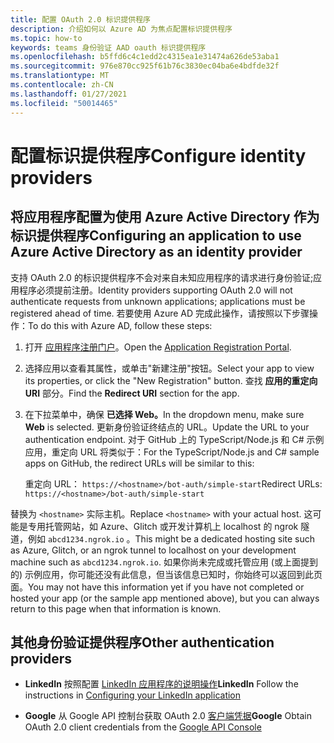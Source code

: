 ```yaml
---
title: 配置 OAuth 2.0 标识提供程序
description: 介绍如何以 Azure AD 为焦点配置标识提供程序
ms.topic: how-to
keywords: teams 身份验证 AAD oauth 标识提供程序
ms.openlocfilehash: b5ffd6c4c1edd2c4315ea1e31474a626de53aba1
ms.sourcegitcommit: 976e870cc925f61b76c3830ec04ba6e4bdfde32f
ms.translationtype: MT
ms.contentlocale: zh-CN
ms.lasthandoff: 01/27/2021
ms.locfileid: "50014465"
---
```

# <a name="configure-identity-providers"></a><span data-ttu-id="5522d-104">配置标识提供程序</span><span class="sxs-lookup"><span data-stu-id="5522d-104">Configure identity providers</span></span>

## <a name="configuring-an-application-to-use-azure-active-directory-as-an-identity-provider"></a><span data-ttu-id="5522d-105">将应用程序配置为使用 Azure Active Directory 作为标识提供程序</span><span class="sxs-lookup"><span data-stu-id="5522d-105">Configuring an application to use Azure Active Directory as an identity provider</span></span>

<span data-ttu-id="5522d-106">支持 OAuth 2.0 的标识提供程序不会对来自未知应用程序的请求进行身份验证;应用程序必须提前注册。</span><span class="sxs-lookup"><span data-stu-id="5522d-106">Identity providers supporting OAuth 2.0 will not authenticate requests from unknown applications; applications must be registered ahead of time.</span></span> <span data-ttu-id="5522d-107">若要使用 Azure AD 完成此操作，请按照以下步骤操作：</span><span class="sxs-lookup"><span data-stu-id="5522d-107">To do this with Azure AD, follow these steps:</span></span>

1. <span data-ttu-id="5522d-108">打开 [应用程序注册门户](https://ms.portal.azure.com/#blade/Microsoft_AAD_RegisteredApps/ApplicationsListBlade)。</span><span class="sxs-lookup"><span data-stu-id="5522d-108">Open the [Application Registration Portal](https://ms.portal.azure.com/#blade/Microsoft_AAD_RegisteredApps/ApplicationsListBlade).</span></span>

2. <span data-ttu-id="5522d-109">选择应用以查看其属性，或单击"新建注册"按钮。</span><span class="sxs-lookup"><span data-stu-id="5522d-109">Select your app to view its properties, or click the "New Registration" button.</span></span> <span data-ttu-id="5522d-110">查找 **应用的重定向 URI** 部分。</span><span class="sxs-lookup"><span data-stu-id="5522d-110">Find the **Redirect URI** section for the app.</span></span>

3. <span data-ttu-id="5522d-111">在下拉菜单中，确保 **已选择 Web。**</span><span class="sxs-lookup"><span data-stu-id="5522d-111">In the dropdown menu, make sure **Web** is selected.</span></span> <span data-ttu-id="5522d-112">更新身份验证终结点的 URL。</span><span class="sxs-lookup"><span data-stu-id="5522d-112">Update the URL to your authentication endpoint.</span></span> <span data-ttu-id="5522d-113">对于 GitHub 上的 TypeScript/Node.js 和 C# 示例应用，重定向 URL 将类似于：</span><span class="sxs-lookup"><span data-stu-id="5522d-113">For the TypeScript/Node.js and C# sample apps on GitHub, the redirect URLs will be similar to this:</span></span>

    <span data-ttu-id="5522d-114">重定向 URL： `https://<hostname>/bot-auth/simple-start`</span><span class="sxs-lookup"><span data-stu-id="5522d-114">Redirect URLs: `https://<hostname>/bot-auth/simple-start`</span></span>

<span data-ttu-id="5522d-115">替换为 `<hostname>` 实际主机。</span><span class="sxs-lookup"><span data-stu-id="5522d-115">Replace `<hostname>` with your actual host.</span></span> <span data-ttu-id="5522d-116">这可能是专用托管网站，如 Azure、Glitch 或开发计算机上 localhost 的 ngrok 隧道，例如 `abcd1234.ngrok.io` 。</span><span class="sxs-lookup"><span data-stu-id="5522d-116">This might be a dedicated hosting site such as Azure, Glitch, or an ngrok tunnel to localhost on your development machine such as `abcd1234.ngrok.io`.</span></span> <span data-ttu-id="5522d-117">如果你尚未完成或托管应用 (或上面提到的) 示例应用，你可能还没有此信息，但当该信息已知时，你始终可以返回到此页面。</span><span class="sxs-lookup"><span data-stu-id="5522d-117">You may not have this information yet if you have not completed or hosted your app (or the sample app mentioned above), but you can always return to this page when that information is known.</span></span>

## <a name="other-authentication-providers"></a><span data-ttu-id="5522d-118">其他身份验证提供程序</span><span class="sxs-lookup"><span data-stu-id="5522d-118">Other authentication providers</span></span>

* <span data-ttu-id="5522d-119">**LinkedIn** 按照配置 [LinkedIn 应用程序的说明操作](https://developer.linkedin.com/docs/oauth2)</span><span class="sxs-lookup"><span data-stu-id="5522d-119">**LinkedIn** Follow the instructions in [Configuring your LinkedIn application](https://developer.linkedin.com/docs/oauth2)</span></span>

* <span data-ttu-id="5522d-120">**Google** 从 Google API 控制台获取 OAuth 2.0 [客户端凭据](https://console.developers.google.com/)</span><span class="sxs-lookup"><span data-stu-id="5522d-120">**Google** Obtain OAuth 2.0 client credentials from the [Google API Console](https://console.developers.google.com/)</span></span>
